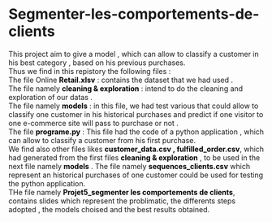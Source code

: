 # Segmenter-les-comportements-de-clients
This project aim to give a model , which can allow to classify a customer in his best category , based on his previous purchases.  
Thus we find in this repistory the following files :  
The file Online <font color=black>**Retail.xlsv**</font> : contains the dataset that we had used .  
The file namely <font color=black>**cleaning & exploration** </font>: intend to do the cleaning and exploration of our datas .  
The file namely <font color=black>**models** </font> : in this file, we had test various that could allow to classify one customer in his historical purchases and predict if one visitor to one e-commerce site will pass to purchase or not .  
The file <font color=black>**programe.py**</font> : This file had the code of a python application , which can allow to classify a customer from his first purchase.   
We find also other files likes <font color=black>**customer_data.csv , fulfilled_order.csv**</font>, which had generated from the first files <font color=black>**cleaning & exploration** </font>, to be used in the next file namely  <font color=black>**models** </font>. The file namely <font color=black>**sequences_clients.csv** </font> which represent an historical purchases of one customer could be used for testing the python application.  
THe file namely <font color=black>**Projet5_segmenter les comportements de clients**</font>, contains slides which represent the problimatic, the differents steps adopted , the models choised and the best results obtained. 
